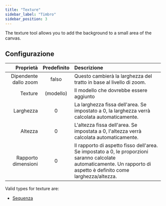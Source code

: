 ```yaml
---
title: "Texture"
sidebar_label: "Timbro"
sidebar_position: 3
---
```


The texture tool allows you to add the background to a small area of the canvas.

## Configurazione

|             Proprietà | Predefinito | Descrizione                                                                                                                                                           |
| ---------------------:|:-----------:|:--------------------------------------------------------------------------------------------------------------------------------------------------------------------- |
| Dipendente dallo zoom |    falso    | Questo cambierà la larghezza del tratto in base al livello di zoom.                                                                                                   |
|               Texture |  (modello)  | Il modello che dovrebbe essere aggiunto                                                                                                                               |
|             Larghezza |      0      | La larghezza fissa dell'area. Se impostato a 0, la larghezza verrà calcolata automaticamente.                                                                         |
|               Altezza |      0      | L'altezza fissa dell'area. Se impostata a 0, l'altezza verrà calcolata automaticamente.                                                                               |
|   Rapporto dimensioni |      0      | Il rapporto di aspetto fisso dell'area. Se impostato a 0, le proporzioni saranno calcolate automaticamente. Un rapporto di aspetto è definito come larghezza/altezza. |

Valid types for texture are:

* [Sequenza](../background#pattern)
